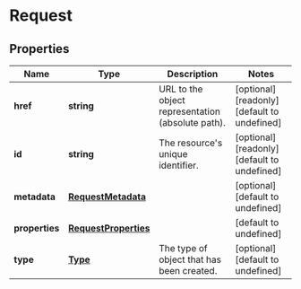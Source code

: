 # Request

## Properties
| Name | Type | Description | Notes |
| ------------ | ------------- | ------------- | ------------- |
| **href** | **string** | URL to the object representation (absolute path). | [optional] [readonly] [default to undefined] |
| **id** | **string** | The resource\'s unique identifier. | [optional] [readonly] [default to undefined] |
| **metadata** | [**RequestMetadata**](RequestMetadata.md) |  | [optional] [default to undefined] |
| **properties** | [**RequestProperties**](RequestProperties.md) |  | [default to undefined] |
| **type** | [**Type**](Type.md) | The type of object that has been created. | [optional] [default to undefined] |


